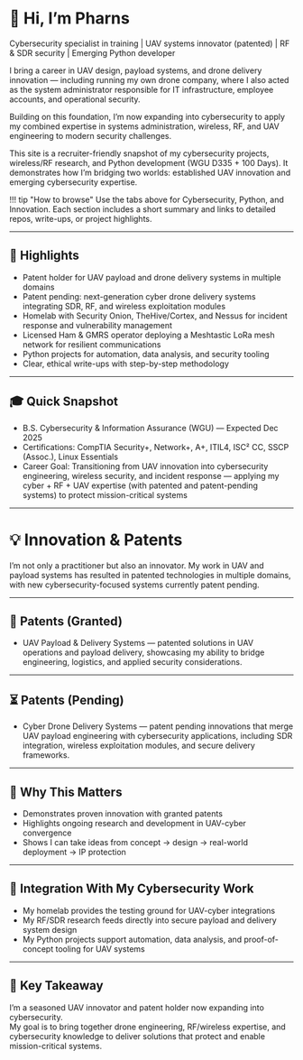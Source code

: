 # **👋 Hi, I’m Pharns**

Cybersecurity specialist in training | UAV systems innovator (patented) | RF & SDR security | Emerging Python developer  

I bring a career in UAV design, payload systems, and drone delivery innovation — including running my own drone company, where I also acted as the system administrator responsible for IT infrastructure, employee accounts, and operational security.  

Building on this foundation, I’m now expanding into cybersecurity to apply my combined expertise in systems administration, wireless, RF, and UAV engineering to modern security challenges.  

This site is a recruiter-friendly snapshot of my cybersecurity projects, wireless/RF research, and Python development (WGU D335 + 100 Days). It demonstrates how I’m bridging two worlds: established UAV innovation and emerging cybersecurity expertise.  

!!! tip "How to browse"
    Use the tabs above for Cybersecurity, Python, and Innovation. Each section includes a short summary and links to detailed repos, write-ups, or project highlights.

---

## 🚀 Highlights
- Patent holder for UAV payload and drone delivery systems in multiple domains  
- Patent pending: next-generation cyber drone delivery systems integrating SDR, RF, and wireless exploitation modules  
- Homelab with Security Onion, TheHive/Cortex, and Nessus for incident response and vulnerability management  
- Licensed Ham & GMRS operator deploying a Meshtastic LoRa mesh network for resilient communications  
- Python projects for automation, data analysis, and security tooling  
- Clear, ethical write-ups with step-by-step methodology  

---

## 🎓 Quick Snapshot
- B.S. Cybersecurity & Information Assurance (WGU) — Expected Dec 2025  
- Certifications: CompTIA Security+, Network+, A+, ITIL4, ISC² CC, SSCP (Assoc.), Linux Essentials  
- Career Goal: Transitioning from UAV innovation into cybersecurity engineering, wireless security, and incident response — applying my cyber + RF + UAV expertise (with patented and patent-pending systems) to protect mission-critical systems  

---

# 💡 Innovation & Patents

I’m not only a practitioner but also an innovator. My work in UAV and payload systems has resulted in patented technologies in multiple domains, with new cybersecurity-focused systems currently patent pending.  

---

## 📜 Patents (Granted)
- UAV Payload & Delivery Systems — patented solutions in UAV operations and payload delivery, showcasing my ability to bridge engineering, logistics, and applied security considerations.  

---

## ⏳ Patents (Pending)
- Cyber Drone Delivery Systems — patent pending innovations that merge UAV payload engineering with cybersecurity applications, including SDR integration, wireless exploitation modules, and secure delivery frameworks.  

---

## 🔑 Why This Matters
- Demonstrates proven innovation with granted patents  
- Highlights ongoing research and development in UAV-cyber convergence  
- Shows I can take ideas from concept → design → real-world deployment → IP protection  

---

## 🌟 Integration With My Cybersecurity Work
- My homelab provides the testing ground for UAV-cyber integrations  
- My RF/SDR research feeds directly into secure payload and delivery system design  
- My Python projects support automation, data analysis, and proof-of-concept tooling for UAV systems  

---

## 📌 Key Takeaway
I’m a seasoned UAV innovator and patent holder now expanding into cybersecurity.  
My goal is to bring together drone engineering, RF/wireless expertise, and cybersecurity knowledge to deliver solutions that protect and enable mission-critical systems.  
